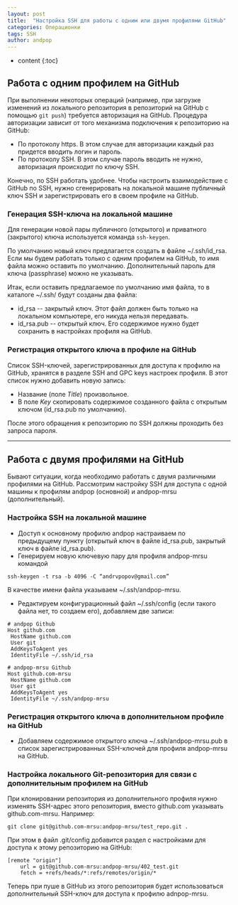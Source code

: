 ```yaml
---
layout: post
title:  "Настройка SSH для работы с одним или двумя профилями GitHub"
categories: Операционки
tags: SSH
author: andpop
---
```


* content
{:toc}

## Работа с одним профилем на GitHub
При выполнении некоторых операций (например, при загрузке изменений из локального репозитория в репозиторий на GitHub с помощью `git push`) требуется авторизация на GitHub. Процедура авторизации зависит от того механизма подключения к репозиторию на GitHub:
* По протоколу https. В этом случае для авторизации каждый раз придется вводить логин и пароль. 
* По протоколу SSH. В этом случае пароль вводить не нужно, авторизация происходит по ключу SSH.

Конечно, по SSH работать удобнее. Чтобы настроить взаимодействие с GitHub по SSH, нужно сгенерировать на локальной машине публичный ключ SSH и зарегистрировать его в своем профиле на GitHub.

### Генерация SSH-ключа на локальной машине
Для генерации новой пары публичного (открытого) и приватного (закрытого) ключа используется команда `ssh-keygen`.

По умолчанию новый ключ предлагается создать в файле ~/.ssh/id_rsa. Если мы будем работать только с одним профилем на GitHub, то имя файла можно оставить по умолчанию. Дополнительный пароль для  ключа (passphrase) можно не указывать.

Итак, если оставить предлагаемое по умолчанию имя файла, то в каталоге ~/.ssh/ будут созданы два файла:
* id_rsa -- закрытый ключ. Этот файл должен быть только на локальном компьютере, его никуда нельзя передавать.
* id_rsa.pub -- открытый ключ. Его содержимое нужно будет сохранить в настройках профиля на GitHub.

### Регистрация открытого ключа в профиле на GitHub
Список SSH-ключей, зарегистрированных для доступа к профилю на GitHub, хранятся в разделе SSH and GPC keys настроек профиля. В этот список нужно добавить новую запись:
* Название (поле *Title*) произвольное.
* В поле *Key* скопировать содержимое созданного файла с открытым ключом (id_rsa.pub по умолчанию).

После этого обращения к репозиторию по SSH должны проходить без запроса пароля.

* * *
## Работа с двумя профилями на GitHub
Бывают ситуации, когда необходимо работать с двумя различными профилями на GitHub. Рассмотрим настройку SSH для доступа с одной машины к профилям andpop (основной) и andpop-mrsu (дополнительный).
### Настройка SSH на локальной машине
* Доступ к основному профилю andpop настраиваем по предыдущему пункту (открытый ключ в файле id_rsa.pub, закрытый ключ в файле id_rsa.pub).
* Генерируем новую ключевую пару для профиля andpop-mrsu командой
```
ssh-keygen -t rsa -b 4096 -C “andrvpopov@gmail.com”
```
В качестве имени файла указываем ~/.ssh/andpop-mrsu.
* Редактируем конфигурационный файл ~/.ssh/config (если такого файла нет, то создаем его), добавляем две записи:

```
# andpop Github
Host github.com
 HostName github.com
 User git
 AddKeysToAgent yes
 IdentityFile ~/.ssh/id_rsa

# andpop-mrsu Github
Host github.com-mrsu
 HostName github.com
 User git
 AddKeysToAgent yes
 IdentityFile ~/.ssh/andpop-mrsu
```
### Регистрация открытого ключа в дополнительном профиле на GitHub
* Добавляем содержимое открытого ключа ~/.ssh/andpop-mrsu.pub в список зарегистрированных SSH-ключей для профиля andpop-mrsu на GitHub.
### Настройка локального Git-репозитория для связи с дополнительным профилем на GitHub
При клонировании репозитория из дополнительного профиля нужно изменять SSH-адрес этого репозитория, вместо github.com указывать github.com-mrsu. Например:
```
git clone git@github.com-mrsu:andpop-mrsu/test_repo.git .
```
При этом в файл .git/config добавится раздел с настройками для доступа к этому репозиторию на  GitHub:
```
[remote "origin"]
	url = git@github.com-mrsu:andpop-mrsu/402_test.git
	fetch = +refs/heads/*:refs/remotes/origin/*
```
Теперь при пуше в GitHub из этого репозитория будет использоваться дополнительный SSH-ключ для доступа к профилю adnpop-mrsu.
